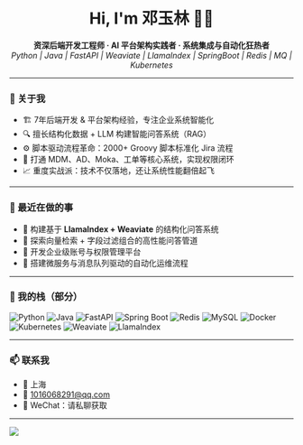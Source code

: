 <h1 align="center">Hi, I'm 邓玉林 👨‍💻</h1>
<p align="center">
  <b>资深后端开发工程师 · AI 平台架构实践者 · 系统集成与自动化狂热者</b><br>
  <i>Python | Java | FastAPI | Weaviate | LlamaIndex | SpringBoot | Redis | MQ | Kubernetes</i>
</p>

---

### 🧠 关于我

- 🏗️ 7年后端开发 & 平台架构经验，专注企业系统智能化
- 🔍 擅长结构化数据 + LLM 构建智能问答系统（RAG）
- ⚙️ 脚本驱动流程革命：2000+ Groovy 脚本标准化 Jira 流程
- 🔄 打通 MDM、AD、Moka、工单等核心系统，实现权限闭环
- 📈 重度实战派：技术不仅落地，还让系统性能翻倍起飞

---

### 🚀 最近在做的事

- 🔬 构建基于 **LlamaIndex + Weaviate** 的结构化问答系统
- 💬 探索向量检索 + 字段过滤组合的高性能问答管道
- 🧰 开发企业级账号与权限管理平台
- 🧵 搭建微服务与消息队列驱动的自动化运维流程

---

### 📂 我的栈（部分）

![Python](https://img.shields.io/badge/-Python-3776AB?style=flat&logo=python&logoColor=white)
![Java](https://img.shields.io/badge/-Java-007396?style=flat&logo=java&logoColor=white)
![FastAPI](https://img.shields.io/badge/-FastAPI-009688?style=flat&logo=fastapi&logoColor=white)
![Spring Boot](https://img.shields.io/badge/-SpringBoot-6DB33F?style=flat&logo=springboot&logoColor=white)
![Redis](https://img.shields.io/badge/-Redis-DC382D?style=flat&logo=redis&logoColor=white)
![MySQL](https://img.shields.io/badge/-MySQL-4479A1?style=flat&logo=mysql&logoColor=white)
![Docker](https://img.shields.io/badge/-Docker-2496ED?style=flat&logo=docker&logoColor=white)
![Kubernetes](https://img.shields.io/badge/-Kubernetes-326CE5?style=flat&logo=kubernetes&logoColor=white)
![Weaviate](https://img.shields.io/badge/-Weaviate-EB6F58?style=flat)
![LlamaIndex](https://img.shields.io/badge/-LlamaIndex-000000?style=flat)

---

### 📫 联系我

- 📍 上海
- 📧 1016068291@qq.com
- 📱 WeChat：请私聊获取

---

<p align=\"center\">
  <img src=\"https://github-readme-stats.vercel.app/api?username=DYL521&show_icons=true&theme=tokyonight\" />
</p>
